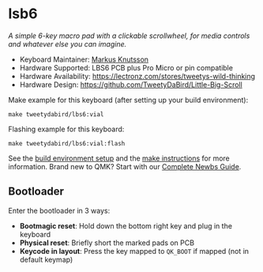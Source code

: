 # lsb6


*A simple 6-key macro pad with a clickable scrollwheel, for media controls and whatever else you can imagine.*

* Keyboard Maintainer: [Markus Knutsson](https://github.com/TweetyDaBird/)
* Hardware Supported: LBS6 PCB plus Pro Micro or pin compatible
* Hardware Availability: https://lectronz.com/stores/tweetys-wild-thinking
* Hardware Design: https://github.com/TweetyDaBird/Little-Big-Scroll


Make example for this keyboard (after setting up your build environment):

    make tweetydabird/lbs6:vial

Flashing example for this keyboard:

    make tweetydabird/lbs6:vial:flash

See the [build environment setup](https://docs.qmk.fm/#/getting_started_build_tools) and the [make instructions](https://docs.qmk.fm/#/getting_started_make_guide) for more information. Brand new to QMK? Start with our [Complete Newbs Guide](https://docs.qmk.fm/#/newbs).

## Bootloader

Enter the bootloader in 3 ways:

* **Bootmagic reset**: Hold down the bottom right key and plug in the keyboard
* **Physical reset**: Briefly short the marked pads on PCB
* **Keycode in layout**: Press the key mapped to `QK_BOOT` if mapped (not in default keymap)
